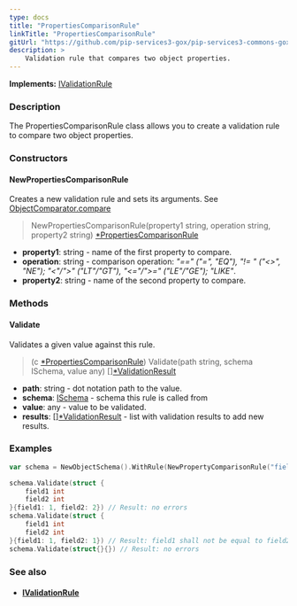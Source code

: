 ```yaml
---
type: docs
title: "PropertiesComparisonRule"
linkTitle: "PropertiesComparisonRule"
gitUrl: "https://github.com/pip-services3-gox/pip-services3-commons-gox"
description: >
    Validation rule that compares two object properties.
---
```


**Implements:** [IValidationRule](../ivalidation_rule)

### Description

The PropertiesComparisonRule class allows you to create a validation rule to compare two object properties.

### Constructors

#### NewPropertiesComparisonRule
Creates a new validation rule and sets its arguments.
See [ObjectComparator.compare](../object_comparator/#compare)

> NewPropertiesComparisonRule(property1 string, operation string, property2 string) [*PropertiesComparisonRule]()

- **property1**: string - name of the first property to compare.
- **operation**: string - comparison operation: *"==" ("=", "EQ"), "!= " ("<>", "NE"); "<"/">" ("LT"/"GT"), "<="/">=" ("LE"/"GE"); "LIKE"*.
- **property2**: string - name of the second property to compare.

### Methods

#### Validate
Validates a given value against this rule.

> (c [*PropertiesComparisonRule]()) Validate(path string, schema ISchema, value any) [][*ValidationResult](../validation_result)

- **path**: string - dot notation path to the value.
- **schema**: [ISchema](../ischema) - schema this rule is called from
- **value**: any - value to be validated.
- **results**: [][*ValidationResult](../validation_result) - list with validation results to add new results.

### Examples

```go
var schema = NewObjectSchema().WithRule(NewPropertyComparisonRule("field1", "NE", "field2"))

schema.Validate(struct {
	field1 int
	field2 int
}{field1: 1, field2: 2}) // Result: no errors
schema.Validate(struct {
	field1 int
	field2 int
}{field1: 1, field2: 1}) // Result: field1 shall not be equal to field2
schema.Validate(struct{}{}) // Result: no errors

```

### See also
- #### [IValidationRule](../ivalidation_rule)

